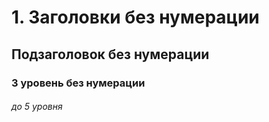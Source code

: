 # 1. Заголовки без нумерации

## Подзаголовок без нумерации

### 3 уровень без нумерации

###### до 5 уровня


